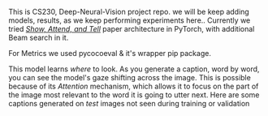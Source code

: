 This is CS230, Deep-Neural-Vision project repo. we will be keep adding models, results, as we keep performing experiments here..
Currently we tried [_Show, Attend, and Tell_](https://arxiv.org/abs/1502.03044) paper architecture in PyTorch, with additional Beam search in it.

For Metrics we used pycocoeval & it's wrapper pip package.


This model learns _where_ to look.
As you generate a caption, word by word, you can see the model's gaze shifting across the image.
This is possible because of its _Attention_ mechanism, which allows it to focus on the part of the image most relevant to the word it is going to utter next.
Here are some captions generated on _test_ images not seen during training or validation
